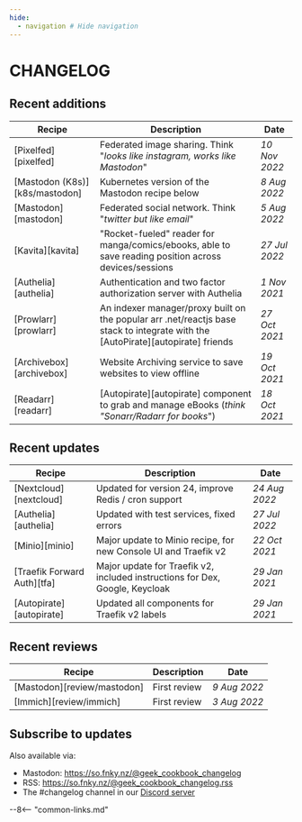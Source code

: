 ```yaml
---
hide:
  - navigation # Hide navigation
---
```

# CHANGELOG

## Recent additions

Recipe                   | Description                                                                                                                      | Date
-------------------------|----------------------------------------------------------------------------------------------------------------------------------|--------------
[Pixelfed][pixelfed] | Federated image sharing. Think "*looks like instagram, works like Mastodon*"                                                                                  | *10 Nov 2022*
[Mastodon (K8s)][k8s/mastodon] | Kubernetes version of the Mastodon recipe below                                                                                  | *8 Aug 2022*
[Mastodon][mastodon]     | Federated social network. Think "*twitter but like email*"                                                                       | *5 Aug 2022*
[Kavita][kavita]         | "Rocket-fueled" reader for manga/comics/ebooks, able to save reading position across devices/sessions                            | *27 Jul 2022*
[Authelia][authelia]     | Authentication and two factor authorization server with Authelia                                                                 | *1 Nov 2021*
[Prowlarr][prowlarr]     | An indexer manager/proxy built on the popular arr .net/reactjs base stack to integrate with the [AutoPirate][autopirate] friends | *27 Oct 2021*
[Archivebox][archivebox] | Website Archiving service to save websites to view offline                                                                       | *19 Oct 2021*
[Readarr][readarr]       | [Autopirate][autopirate] component to grab and manage eBooks (*think "Sonarr/Radarr for books*")                                 | *18 Oct 2021*

## Recent updates

Recipe                      | Description                                                                  | Date
----------------------------|------------------------------------------------------------------------------|--------------
[Nextcloud][nextcloud]      | Updated for version 24, improve Redis / cron support                                   | *24 Aug 2022*
[Authelia][authelia]        | Updated with test services, fixed errors                                     | *27 Jul 2022*
[Minio][minio]              | Major update to Minio recipe, for new Console UI and Traefik v2              | *22 Oct 2021*
[Traefik Forward Auth][tfa] | Major update for Traefik v2, included instructions for Dex, Google, Keycloak | *29 Jan 2021*
[Autopirate][autopirate]    | Updated all components for Traefik v2 labels                                 | *29 Jan 2021*

## Recent reviews

Recipe                  | Description  | Date
------------------------|--------------|-------------
[Mastodon][review/mastodon] | First review | *9 Aug 2022*
[Immich][review/immich] | First review | *3 Aug 2022*

## Subscribe to updates

<script async data-uid="20249aa846" src="https://funkypenguin.ck.page/20249aa846/index.js"></script>

Also available via:

* Mastodon: <https://so.fnky.nz/@geek_cookbook_changelog>
* RSS: <https://so.fnky.nz/@geek_cookbook_changelog.rss>
* The #changelog channel in our [Discord server](http://chat.funkypenguin.co.nz)

--8<-- "common-links.md"
